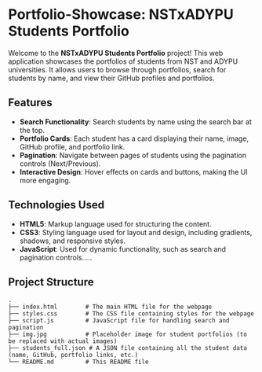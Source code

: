 # Portfolio-Showcase: NSTxADYPU Students Portfolio

Welcome to the **NSTxADYPU Students Portfolio** project! This web application showcases the portfolios of students from NST and ADYPU universities. It allows users to browse through portfolios, search for students by name, and view their GitHub profiles and portfolios.

## Features

- **Search Functionality**: Search students by name using the search bar at the top.
- **Portfolio Cards**: Each student has a card displaying their name, image, GitHub profile, and portfolio link.
- **Pagination**: Navigate between pages of students using the pagination controls (Next/Previous).
- **Interactive Design**: Hover effects on cards and buttons, making the UI more engaging.

## Technologies Used

- **HTML5**: Markup language used for structuring the content.
- **CSS3**: Styling language used for layout and design, including gradients, shadows, and responsive styles.
- **JavaScript**: Used for dynamic functionality, such as search and pagination controls.....

## Project Structure

```bash'''
.
├── index.html        # The main HTML file for the webpage
├── styles.css        # The CSS file containing styles for the webpage
├── script.js         # JavaScript file for handling search and pagination
├── img.jpg           # Placeholder image for student portfolios (to be replaced with actual images)
├── students_full.json # A JSON file containing all the student data (name, GitHub, portfolio links, etc.)
└── README.md         # This README file

